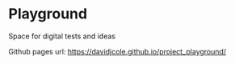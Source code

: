 # Playground 

Space for digital tests and ideas

Github pages url:
https://davidjcole.github.io/project_playground/

